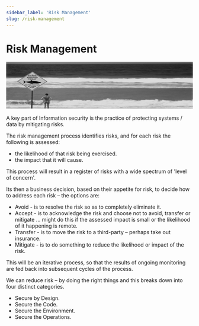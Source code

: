 ```yaml
---
sidebar_label: 'Risk Management'
slug: /risk-management
---
```


# Risk Management

![](images/04-risk-management.png)

A key part of Information security is the practice of protecting systems / data by mitigating risks. 

The risk management process identifies risks, and for each risk the following is assessed:
- the likelihood of that risk being exercised.
- the impact that it will cause.

This process will result in a register of risks with a wide spectrum of 'level of concern'. 

Its then a business decision, based on their appetite for risk, to decide how to address each risk – the options are:

- Avoid - is to resolve the risk so as to completely eliminate it.
- Accept - is to acknowledge the risk and choose not to avoid, transfer or mitigate … might do this if the assessed impact is small or the likelihood of it happening is remote.
- Transfer - is to move the risk to a third-party – perhaps take out insurance.
- Mitigate - is to do something to reduce the likelihood or impact of the risk.

This will be an iterative process, so that the results of ongoing monitoring are fed back into subsequent cycles of the process.

We can reduce risk – by doing the right things and this breaks down into four distinct categories. 

- Secure by Design. 
- Secure the Code.
- Secure the Environment.
- Secure the Operations.

